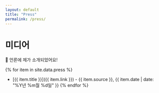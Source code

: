 ```yaml
---
layout: default
title: "Press"
permalink: /press/
---
```


# 미디어

📰 언론에 제가 소개되었어요!

{% for item in site.data.press %}
- [{{ item.title }}]({{ item.link }}) - {{ item.source }}, {{ item.date | date: "%Y년 %m월 %d일" }}
{% endfor %}
